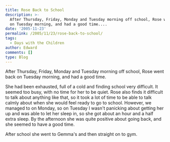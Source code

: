 ```yaml
---
title: Rose Back to School
description: >-
  After Thursday, Friday, Monday and Tuesday morning off school, Rose went back
  on Tuesday morning, and had a good time....
date: '2005-11-23'
permalink: /2005/11/23/rose-back-to-school/
tags:
  - Days with the Children
author: Edward
comments: []
type: Blog
---
```


After Thursday, Friday, Monday and Tuesday morning off school, Rose went
back on Tuesday morning, and had a good time.

She had been exhausted, full of a cold and finding school very
difficult. It seemed too busy, with no time for her to be quiet. Rose
also finds it difficult to talk about anything like that, so it took a
lot of time to be able to talk calmly about when she would feel ready to
go to school. However, we managed to on Monday, so on Tuesday I wasn\'t
panicking about getting her up and was able to let her sleep in, so she
got about an hour and a half extra sleep. By the afternoon she was quite
positive about going back, and she seemed to have a good time.

After school she went to Gemma\'s and then straight on to gym.

